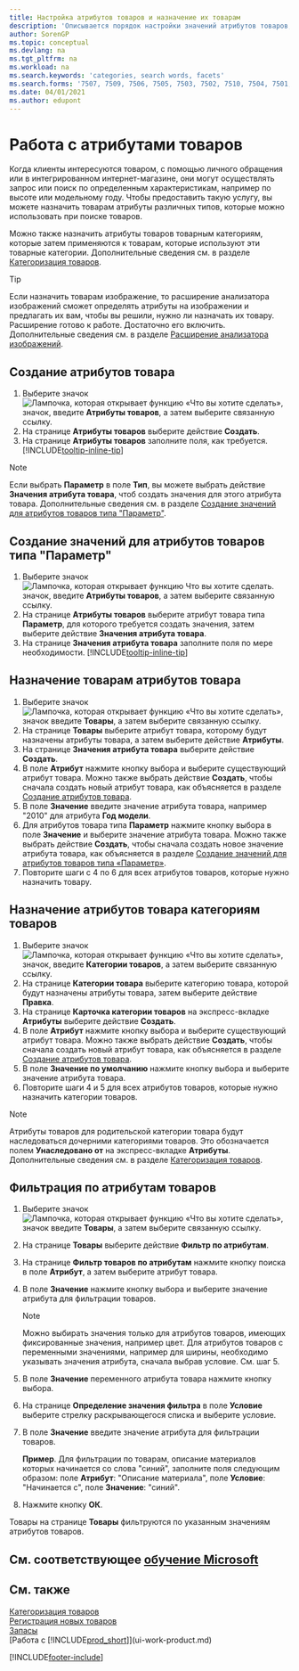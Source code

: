 ```yaml
---
title: Настройка атрибутов товаров и назначение их товарам
description: 'Описывается порядок настройки значений атрибутов товаров, которые, например, можно использовать как поисковые слова, а также присваивать товарам и товарным категориям.'
author: SorenGP
ms.topic: conceptual
ms.devlang: na
ms.tgt_pltfrm: na
ms.workload: na
ms.search.keywords: 'categories, search words, facets'
ms.search.forms: '7507, 7509, 7506, 7505, 7503, 7502, 7510, 7504, 7501, 7500, 9110, 5734, 7508'
ms.date: 04/01/2021
ms.author: edupont
---
```

# <a name="work-with-item-attributes"></a>Работа с атрибутами товаров

Когда клиенты интересуются товаром, с помощью личного обращения или в интегрированном интернет-магазине, они могут осуществлять запрос или поиск по определенным характеристикам, например по высоте или модельному году. Чтобы предоставить такую услугу, вы можете назначить товарам атрибуты различных типов, которые можно использовать при поиске товаров.

Можно также назначить атрибуты товаров товарным категориям, которые затем применяются к товарам, которые используют эти товарные категории. Дополнительные сведения см. в разделе [Категоризация товаров](inventory-how-categorize-items.md).

> [!TIP]  
> Если назначить товарам изображение, то расширение анализатора изображений сможет определять атрибуты на изображении и предлагать их вам, чтобы вы решили, нужно ли назначать их товару. Расширение готово к работе. Достаточно его включить. Дополнительные сведения см. в разделе [Расширение анализатора изображений](ui-extensions-image-analyzer.md).

## <a name="create-item-attributes"></a>Создание атрибутов товара

1. Выберите значок ![Лампочка, которая открывает функцию «Что вы хотите сделать»](media/ui-search/search_small.png "Что вы хотите сделать"), значок, введите **Атрибуты товаров**, а затем выберите связанную ссылку.
2. На странице **Атрибуты товаров** выберите действие **Создать**.
3. На странице **Атрибуты товаров** заполните поля, как требуется. [!INCLUDE[tooltip-inline-tip](includes/tooltip-inline-tip_md.md)]

> [!NOTE]  
> Если выбрать **Параметр** в поле **Тип**, вы можете выбрать действие **Значения атрибута товара**, чтоб создать значения для этого атрибута товара. Дополнительные сведения см. в разделе [Создание значений для атрибутов товаров типа "Параметр"](inventory-how-work-item-attributes.md#to-create-values-for-item-attributes-of-type-option).  

## <a name="create-values-for-item-attributes-of-type-option"></a>Создание значений для атрибутов товаров типа "Параметр"

1. Выберите значок ![Лампочка, которая открывает функцию Что вы хотите сделать.](media/ui-search/search_small.png "Что вы хотите сделать") значок, введите **Атрибуты товаров**, а затем выберите связанную ссылку.
2. На странице **Атрибуты товаров** выберите атрибут товара типа **Параметр**, для которого требуется создать значения, затем выберите действие **Значения атрибута товара**.
3. На странице **Значения атрибута товара** заполните поля по мере необходимости. [!INCLUDE[tooltip-inline-tip](includes/tooltip-inline-tip_md.md)]

## <a name="assign-item-attributes-to-items"></a>Назначение товарам атрибутов товара

1. Выберите значок ![Лампочка, которая открывает функцию «Что вы хотите сделать»](media/ui-search/search_small.png "Что вы хотите сделать"), значок введите **Товары**, а затем выберите связанную ссылку.
2. На странице **Товары** выберите атрибут товара, которому будут назначены атрибуты товара, а затем выберите действие **Атрибуты**.
3. На странице **Значения атрибута товара** выберите действие **Создать**.
4. В поле **Атрибут** нажмите кнопку выбора и выберите существующий атрибут товара. Можно также выбрать действие **Создать**, чтобы сначала создать новый атрибут товара, как объясняется в разделе [Создание атрибутов товара](inventory-how-work-item-attributes.md#to-create-item-attributes).
5. В поле **Значение** введите значение атрибута товара, например "2010" для атрибута **Год модели**.
6. Для атрибутов товара типа **Параметр** нажмите кнопку выбора в поле **Значение** и выберите значение атрибута товара. Можно также выбрать действие **Создать**, чтобы сначала создать новое значение атрибута товара, как объясняется в разделе [Создание значений для атрибутов товаров типа «Параметр»](inventory-how-work-item-attributes.md#to-assign-item-attributes-to-items).
7. Повторите шаги с 4 по 6 для всех атрибутов товаров, которые нужно назначить товару.

## <a name="assign-item-attributes-to-item-categories"></a>Назначение атрибутов товара категориям товаров

1. Выберите значок ![Лампочка, которая открывает функцию «Что вы хотите сделать»](media/ui-search/search_small.png "Что вы хотите сделать"), значок, введите **Категории товаров**, а затем выберите связанную ссылку.
2. На странице **Категории товара** выберите категорию товара, которой будут назначены атрибуты товара, затем выберите действие **Правка**.
3. На странице **Карточка категории товаров** на экспресс-вкладке **Атрибуты** выберите действие **Создать**.
4. В поле **Атрибут** нажмите кнопку выбора и выберите существующий атрибут товара. Можно также выбрать действие **Создать**, чтобы сначала создать новый атрибут товара, как объясняется в разделе [Создание атрибутов товара](inventory-how-work-item-attributes.md#to-create-item-attributes).
5. В поле **Значение по умолчанию** нажмите кнопку выбора и выберите значение атрибута товара.
6. Повторите шаги 4 и 5 для всех атрибутов товаров, которые нужно назначить категории товаров.

> [!NOTE]  
> Атрибуты товаров для родительской категории товара будут наследоваться дочерними категориями товаров. Это обозначается полем **Унаследовано от** на экспресс-вкладке **Атрибуты**. Дополнительные сведения см. в разделе [Категоризация товаров](inventory-how-categorize-items.md).

## <a name="filter-by-item-attributes"></a>Фильтрация по атрибутам товаров

1. Выберите значок ![Лампочка, которая открывает функцию «Что вы хотите сделать»](media/ui-search/search_small.png "Что вы хотите сделать"), значок введите **Товары**, а затем выберите связанную ссылку.
2. На странице **Товары** выберите действие **Фильтр по атрибутам**.
3. На странице **Фильтр товаров по атрибутам** нажмите кнопку поиска в поле **Атрибут**, а затем выберите атрибут товара.
4. В поле **Значение** нажмите кнопку выбора и выберите значение атрибута для фильтрации товаров.

    > [!NOTE]  
    > Можно выбирать значения только для атрибутов товаров, имеющих фиксированные значения, например цвет. Для атрибутов товаров с переменными значениями, например для ширины, необходимо указывать значения атрибута, сначала выбрав условие. См. шаг 5.
5. В поле **Значение** переменного атрибута товара нажмите кнопку выбора.
6. На странице **Определение значения фильтра** в поле **Условие** выберите стрелку раскрывающегося списка и выберите условие.
7. В поле **Значение** введите значение атрибута для фильтрации товаров.

    **Пример**. Для фильтрации по товарам, описание материалов которых начинается со слова "синий", заполните поля следующим образом: поле **Атрибут**: "Описание материала", поле **Условие**: "Начинается с", поле **Значение**: "синий".
8. Нажмите кнопку **ОК**.

Товары на странице **Товары** фильтруются по указанным значениям атрибутов товаров.

## <a name="see-related-microsoft-training"></a>См. соответствующее [обучение Microsoft](/training/modules/trade-master-data-dynamics-365-business-central/)

## <a name="see-also"></a>См. также

[Категоризация товаров](inventory-how-categorize-items.md)  
[Регистрация новых товаров](inventory-how-register-new-items.md)  
[Запасы](inventory-manage-inventory.md)  
[Работа с [!INCLUDE[prod_short](includes/prod_short.md)]](ui-work-product.md)


[!INCLUDE[footer-include](includes/footer-banner.md)]
